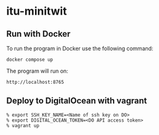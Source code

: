 # itu-minitwit

## Run with Docker

To run the program in Docker use the following command:

```
docker compose up
```

The program will run on:
```
http://localhost:8765
```

## Deploy to DigitalOcean with vagrant

```
% export SSH_KEY_NAME=<Name of ssh key on DO>
% export DIGITAL_OCEAN_TOKEN=<DO API access token>
% vagrant up
```